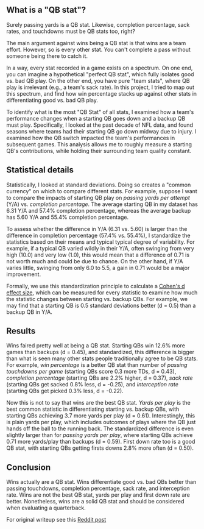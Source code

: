 ## What is a "QB stat"?

Surely passing yards is a QB stat. Likewise, completion percentage, sack rates, and touchdowns must be QB stats too, right? 

The main argument against wins being a QB stat is that wins are a team effort. However, so is every other stat. You can't complete a pass without someone being there to catch it. 

In a way, every stat recorded in a game exists on a spectrum. On one end, you can imagine a hypothetical "perfect QB stat", which fully isolates good vs. bad QB play. On the other end, you have pure "team stats", where QB play is irrelevant (e.g., a team's sack rate). In this project, I tried to map out this spectrum, and find how win percentage stacks up against other stats in differentiating good vs. bad QB play. 

To identify what is the most "QB Stat" of all stats, I examined how a team's performance changes when a starting QB goes down and a backup QB must play. Specifically, I looked at the past decade of NFL data, and found seasons where teams had their starting QB go down midway due to injury. I examined how the QB switch impacted the team's performances in subsequent games. This analysis allows me to roughly measure a starting QB's contributions, while holding their surrounding team quality constant.

## Statistical details

Statistically, I looked at standard deviations. Doing so creates a "common currency" on which to compare different stats. For example, suppose I want to compare the impacts of starting QB play on *passing yards per attempt* (Y/A) vs. *completion percentage*. The average starting QB in my dataset has 6.31 Y/A and 57.4% completion percentage, whereas the average backup has 5.60 Y/A and 55.4% completion percentage. 

To assess whether the difference in Y/A (6.31 vs. 5.60) is larger than the difference in completion percentage (57.4% vs. 55.4%), I standardize the statistics based on their means and typical typical degree of variability. For example, if a typical QB varied wildly in their Y/A, often swinging from very high (10.0) and very low (1.0), this would mean that a difference of 0.71 is not worth much and could be due to chance. On the other hand, if Y/A varies little, swinging from only 6.0 to 5.5, a gain in 0.71 would be a major improvement. 

Formally, we use this standardization principle to calculate a [Cohen's d effect size](https://en.wikipedia.org/wiki/Effect_size#Cohen's_d), which can be measured for every statistic to examine how much the statistic changes between starting vs. backup QBs. For example, we may find that a starting QB is 0.5 standard deviations better (d = 0.5) than a backup QB in Y/A.

## Results

Wins faired pretty well at being a QB stat. Starting QBs win 12.6% more games than backups (d = 0.45), and standardized, this difference is bigger than what is seen many other stats people traditionally agree to be QB stats. For example, *win percentage* is a better QB stat than number of *passing touchdowns per game* (starting QBs score 0.3 more TDs, d = 0.43), *completion percentage* (starting QBs are 2.2% higher, d = 0.37), *sack rate* (starting QBs get sacked 0.8% less, d = -0.25), and *interception rate* (starting QBs get picked 0.3% less, d = -0.22).

Now this is not to say that wins are the best QB stat. *Yards per play* is the best common statistic in differentiating starting vs. backup QBs, with starting QBs achieving 3.7 more yards per play (d = 0.61). Interestingly, this is plain yards per play, which includes outcomes of plays where the QB just hands off the ball to the running back. The standardized difference is even slightly larger than for *passing yards per play*, where starting QBs achieve 0.71 more yards/play than backups (d = 0.59). First down rate too is a good QB stat, with starting QBs getting firsts downs 2.8% more often (d = 0.50). 

## Conclusion

Wins actually are a QB stat. Wins differentiate good vs. bad QBs better than passing touchdowns, completion percentage, sack rate, and interception rate. Wins are not the best QB stat, yards per play and first down rate are better. Nonetheless, wins are a solid QB stat and should be considered when evaluating a quarterback.

For original writeup see this [Reddit post](https://www.reddit.com/r/nfl/comments/jeratd/are_wins_a_qb_stat_statistical_analyses_on_the/)
